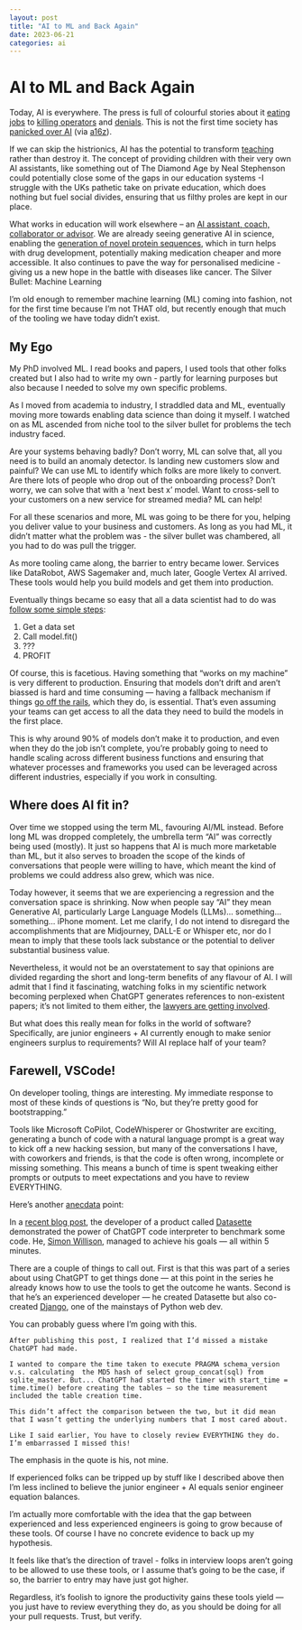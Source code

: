 ```yaml
---
layout: post
title: "AI to ML and Back Again"
date: 2023-06-21
categories: ai
---
```


# AI to ML and Back Again

Today, AI is everywhere. The press is full of colourful stories about it [eating jobs](https://www.key4biz.it/wp-content/uploads/2023/03/Global-Economics-Analyst_-The-Potentially-Large-Effects-of-Artificial-Intelligence-on-Economic-Growth-Briggs_Kodnani.pdf) to [killing operators](https://www.bbc.co.uk/news/technology-65789916) and [denials](https://www.bbc.co.uk/news/technology-65789916). This is not the first time society has [panicked over AI](https://newsletter.pessimistsarchive.org/p/the-original-ai-doomer-dr-norbert) (via [a16z](https://a16z.com/2023/06/06/ai-will-save-the-world/)).

If we can skip the histrionics, AI has the potential to transform [teaching](https://www.youtube.com/watch?v=hJP5GqnTrNo) rather than destroy it. The concept of providing children with their very own AI assistants, like something out of The Diamond Age by Neal Stephenson could potentially close some of the gaps in our education systems -I struggle with the UKs pathetic take on private education, which does nothing but fuel social divides, ensuring that us filthy proles are kept in our place.

What works in education will work elsewhere – an [AI assistant,  coach, collaborator or advisor](https://a16z.com/2023/06/06/ai-will-save-the-world/). We are already seeing generative AI in science, enabling the [generation of novel protein sequences](https://phys.org/news/2023-05-generative-ai-proteins.html), which in turn helps with drug development, potentially making medication cheaper and more accessible. It also continues to pave the way for personalised medicine - giving us a new hope in the battle with diseases like cancer.
The Silver Bullet: Machine Learning

I’m old enough to remember machine learning (ML) coming into fashion, not for the first time because I’m not THAT old, but recently enough that much of the tooling we have today didn’t exist.

## My Ego

My PhD involved ML. I read books and papers, I used tools that other folks created but I also had to write my own - partly for learning purposes but also because I needed to solve my own specific problems.

As I moved from academia to industry, I straddled data and ML, eventually moving more towards enabling data science than doing it myself. I watched on as ML ascended from niche tool to the silver bullet for problems the tech industry faced.

Are your systems behaving badly? Don’t worry, ML can solve that, all you need is to build an anomaly detector. Is landing new customers slow and painful? We can use ML to identify which folks are more likely to convert. Are there lots of people who drop out of the onboarding process? Don’t worry, we can solve that with a ‘next best x’ model. Want to cross-sell to your customers on a new service for streamed media? ML can help!

For all these scenarios and more, ML was going to be there for you, helping you deliver value to your business and customers.  As long as you had ML, it didn’t matter what the problem was - the silver bullet was chambered, all you had to do was pull the trigger.

As more tooling came along, the barrier to entry became lower. Services like DataRobot, AWS Sagemaker and, much later, Google Vertex AI arrived. These tools would help you build models and get them into production.

Eventually things became so easy that all a data scientist had to do was [follow some simple steps](https://medium.com/startup-frontier/answering-the-much-hyped-phase-2-of-south-park-underpants-gnomes-profit-plan-ca1ba030f3e5):

1. Get a data set
2. Call model.fit()
3. ???
4. PROFIT

Of course, this is facetious. Having something that “works on my machine” is very different to production. Ensuring that models don’t drift and aren’t biassed is hard and time consuming — having a fallback mechanism if things [go off the rails](https://towardsdatascience.com/zillow-collapse-proves-ai-is-not-perfect-let-me-explain-3bdeb03b7713), which they do, is essential. That’s even assuming your teams can get access to all the data they need to build the models in the first place.

This is why around 90% of models don’t make it to production, and even when they do the job isn’t complete, you’re probably going to need to handle scaling across different business functions and ensuring that whatever processes and frameworks you used can be leveraged across different industries, especially if you work in consulting.

## Where does AI fit in?

Over time we stopped using the term ML, favouring AI/ML instead. Before long ML was dropped completely, the umbrella term “AI” was correctly being used (mostly). It just so happens that AI is much more marketable than ML, but it also serves to broaden the scope of the kinds of conversations that people were willing to have, which meant the kind of problems we could address also grew, which was nice.

Today however, it seems that we are experiencing a regression and the conversation space is shrinking. Now when people say “AI” they mean Generative AI, particularly Large Language Models (LLMs)… something… something… iPhone moment. Let me clarify, I do not intend to disregard the accomplishments that are Midjourney, DALL-E or Whisper etc, nor do I mean to imply that these tools lack substance or the potential to deliver substantial business value.

Nevertheless, it would not be an overstatement to say that opinions are divided regarding the short and long-term benefits of any flavour of AI. I will admit that I find it fascinating, watching folks in my scientific network becoming perplexed when ChatGPT generates references to non-existent papers; it’s not limited to them either, the [lawyers are getting involved](https://apnews.com/article/artificial-intelligence-chatgpt-courts-e15023d7e6fdf4f099aa122437dbb59b).

But what does this really mean for folks in the world of software? Specifically, are junior engineers + AI currently enough to make senior engineers surplus to requirements? Will AI replace half of your team?

## Farewell, VSCode!

On developer tooling, things are interesting. My immediate response to most of these kinds of questions is “No, but they’re pretty good for bootstrapping.”

Tools like Microsoft CoPilot, CodeWhisperer or Ghostwriter are exciting, generating a bunch of code with a natural language prompt is a great way to kick off a new hacking session, but many of the conversations I have, with coworkers and friends, is that the code is often wrong, incomplete or missing something. This means a bunch of time is spent tweaking either prompts or outputs to meet expectations and you have to review EVERYTHING.

Here’s another [anecdata](https://www.dictionary.com/browse/anecdata) point:

In a [recent blog post](https://simonwillison.net/2023/Apr/12/code-interpreter/), the developer of a product called [Datasette](https://datasette.io/) demonstrated the power of ChatGPT code interpreter to benchmark some code. He, [Simon Willison](https://simonw.substack.com/), managed to achieve his goals — all within 5 minutes.

There are a couple of things to call out. First is that this was part of a series about using ChatGPT to get things done — at this point in the series he already knows how to use the tools to get the outcome he wants. Second is that he’s an experienced developer — he created Datasette but also co-created [Django](https://www.djangoproject.com/), one of the mainstays of Python web dev.

You can probably guess where I’m going with this.

    After publishing this post, I realized that I’d missed a mistake ChatGPT had made.

    I wanted to compare the time taken to execute PRAGMA schema_version v.s. calculating  the MD5 hash of select group_concat(sql) from sqlite_master. But... ChatGPT had started the timer with start_time = time.time() before creating the tables — so the time measurement included the table creation time.

    This didn’t affect the comparison between the two, but it did mean that I wasn’t getting the underlying numbers that I most cared about.

    Like I said earlier, You have to closely review EVERYTHING they do. I’m embarrassed I missed this!

The emphasis in the quote is his, not mine.

If experienced folks can be tripped up by stuff like I described above then I’m less inclined to believe the junior engineer + AI equals senior engineer equation balances.

I’m actually more comfortable with the idea that the gap between experienced and less experienced engineers is going to grow because of these tools. Of course I have no concrete evidence to back up my hypothesis.

It feels like that’s the direction of travel - folks in interview loops aren’t going to be allowed to use these tools, or I assume that’s going to be the case, if so, the barrier to entry may have just got higher.

Regardless, it’s foolish to ignore the productivity gains these tools yield — you just have to review everything they do, as you should be doing for all your pull requests. Trust, but verify.
